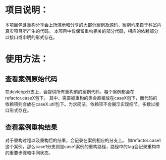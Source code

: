 # 项目说明：
本项目包含重构分享会上所演示和分享的大部分案例及源码，案例均来自于科室内真实项目所产生的代码。
本项目中仅保留重构相关的部分代码，相应的依赖部分以接口或申明的形式存在。
# 使用方法：
## 查看案例原始代码
在devleop分支上，会提供所有重构前的案例代码，每个案例都会在refactor.caseX包下。
其中，需要被重构的类会直接放在caseX包下，而代码的依赖项则会放在caseX.util包下。为求简洁，依赖项不会展示实现细节，多数以接口形式存在。
## 查看案例重构结果
对于重构过程以及重构后的结果，会记录在案例相应的分支上。
如refactor.case1这个案例，那么case1分支则是case1案例的重构路径，路径中的tag会记录重构中的重要步骤和中间状态。